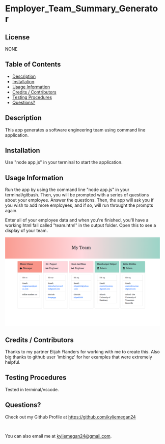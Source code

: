 # Employer_Team_Summary_Generator


## License
NONE

## Table of Contents

* [ Description ](#Description)
* [ Installation ](#Installation)
* [ Usage Information ](#Usage-Information)
* [ Credits / Contributors ](#Credits-/-Contributors)
* [ Testing Procedures ](#Testing-Procedures)
* [ Questions? ](#Questions?)


## Description
This app generates a software engineering team using command line application. 

## Installation 
Use "node app.js" in your terminal to start the application.

## Usage Information
Run the app by using the command line "node app.js" in your terminal/gitbash. Then, you will be prompted with a series of questions about your employee. Answer the questions. Then, the app will ask you if you wish to add more employees, and if so, will run throught the prompts again. 

Enter all of your employee data and when you're finished, you'll have a working html fall called "team.html" in the output folder. Open this to see a display of your team. 

<img src="team_image.png">


## Credits / Contributors

Thanks to my partner Elijah Flanders for working with me to create this. Also big thanks to github user 'imbingz' for her examples that were extremely helpful.

## Testing Procedures

Tested in terminal/vscode.

## Questions?

Check out my Github Profile at https://github.com/kyliemegan24

<br>

You can also email me at kyliemegan24@gmail.com.



